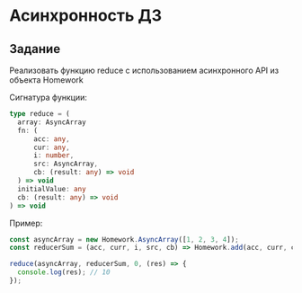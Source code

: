 # Асинхронность ДЗ

## Задание

Реализовать функцию reduce с использованием асинхронного API из объекта Homework

Сигнатура функции:

```typescript
type reduce = (
  array: AsyncArray
  fn: (
      acc: any,
      cur: any,
      i: number,
      src: AsyncArray,
      cb: (result: any) => void
  ) => void
  initialValue: any
  cb: (result: any) => void
) => void
```

Пример:

```js
const asyncArray = new Homework.AsyncArray([1, 2, 3, 4]);
const reducerSum = (acc, curr, i, src, cb) => Homework.add(acc, curr, cb);

reduce(asyncArray, reducerSum, 0, (res) => {
  console.log(res); // 10
});
```
